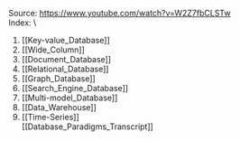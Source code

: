 Source:
https://www.youtube.com/watch?v=W2Z7fbCLSTw
\
Index:
\
1. [[Key-value_Database]]
2. [[Wide_Column]]
3. [[Document_Database]]
4. [[Relational_Database]]
5. [[Graph_Database]]
6. [[Search_Engine_Database]]
7. [[Multi-model_Database]]
8. [[Data_Warehouse]]
9. [[Time-Series]]
\
[[Database_Paradigms_Transcript]]
